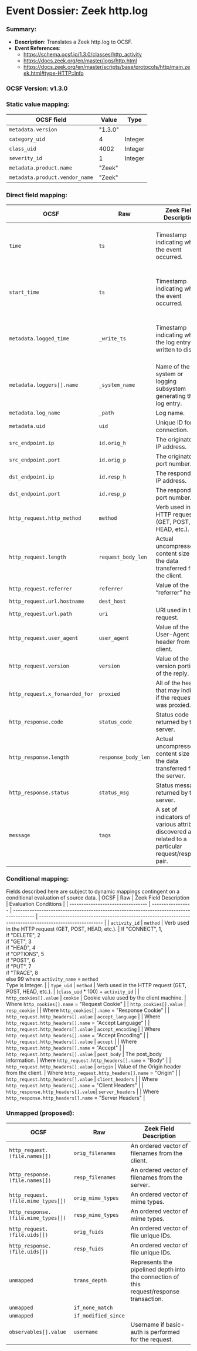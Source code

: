 # Event Dossier: Zeek http.log
### Summary:
- **Description**: Translates a Zeek http.log to OCSF. 
- **Event References**:
  - https://schema.ocsf.io/1.3.0/classes/http_activity
  - https://docs.zeek.org/en/master/logs/http.html
  - https://docs.zeek.org/en/master/scripts/base/protocols/http/main.zeek.html#type-HTTP::Info
    
 ### OCSF Version: v1.3.0


 ### Static value mapping:
| OCSF field                          | Value        | Type       |
| ----------------------------------- | ------------ | ---------- |
| `metadata.version`                  | "1.3.0"      |            |
| `category_uid`                      | 4            | Integer    |
| `class_uid`                         | 4002         | Integer    |
| `severity_id`                       | 1            | Integer    |
| `metadata.product.name`             | "Zeek"       |            |
| `metadata.product.vendor_name`      | "Zeek"       |            |


 ### Direct field mapping:
| OCSF                           | Raw               | Zeek Field Description                                                                  | Notes                   |
| ------------------------------ | ----------------- | --------------------------------------------------------------------------------------- | ----------------------- |
| `time`                         | `ts`              | Timestamp indicating when the event occurred.                                           | Convert to epoch value. <br>Type is Integer. |
| `start_time`                   | `ts`              | Timestamp indicating when the event occurred.                                           | Convert to epoch value. <br>Type is Integer. |
| `metadata.logged_time`         | `_write_ts`       | Timestamp indicating when the log entry was written to disk.                            | Convert to epoch value. <br>Type is Integer. |
| `metadata.loggers[].name`      | `_system_name`    | Name of the system or logging subsystem generating the log entry.                       |                         |
| `metadata.log_name`            | `_path`           | Log name.                                                                               |                         |
| `metadata.uid`                 | `uid`             | Unique ID for the connection.                                                           |                         |
| `src_endpoint.ip`              | `id.orig_h`       | The originator’s IP address.                                                            |                         |
| `src_endpoint.port`            | `id.orig_p`       | The originator’s port number.                                                           | Type is Integer.        |
| `dst_endpoint.ip`              | `id.resp_h`       | The responder’s IP address.                                                             |                         |
| `dst_endpoint.port`            | `id.resp_p`       | The responder’s port number.                                                            | Type is Integer.        |
| `http_request.http_method`     | `method`          | Verb used in the HTTP request (GET, POST, HEAD, etc.).                                  |                         |
| `http_request.length`          | `request_body_len`| Actual uncompressed content size of the data transferred from the client.               | Type is Integer.        |
| `http_request.referrer`        | `referrer`        | Value of the “referrer” header.                                                         |                         |
| `http_request.url.hostname`    | `dest_host`       |                                                                                         |                         |
| `http_request.url.path`        | `uri`             | URI used in the request.                                                                |                         |
| `http_request.user_agent`      | `user_agent`      | Value of the User-Agent header from the client.                                         |                         |
| `http_request.version`         | `version`         | Value of the version portion of the reply.                                              |                         |
| `http_request.x_forwarded_for` | `proxied`         | All of the headers that may indicate if the request was proxied.                        | Type is IP address.     |
| `http_response.code`           | `status_code`     | Status code returned by the server.                                                     | Type is Integer.        |
| `http_response.length`         | `response_body_len`| Actual uncompressed content size of the data transferred from the server.              | Type is Integer.        |
| `http_response.status`         | `status_msg`      | Status message returned by the server.                                                  |                         |
| `message`                      | `tags`            | A set of indicators of various attributes discovered and related to a particular request/response pair. |         |


### Conditional mapping:
Fields described here are subject to dynamic mappings contingent on a conditional evaluation of source data.
| OCSF                              | Raw               | Zeek Field Description                                                                  | Evaluation Conditions                                                                                     |
| --------------------------------- | ----------------- | --------------------------------------------------------------------------------------- | --------------------------------------------------------------------------------------------------------- |
| `activity_id`          | `method`          | Verb used in the HTTP request (GET, POST, HEAD, etc.). | If "CONNECT", 1, <br>if "DELETE", 2 <br>if "GET", 3 <br>if "HEAD", 4 <br>if "OPTIONS", 5 <br>if "POST", 6 <br>if "PUT", 7 <br>if "TRACE", 8 <br>else 99 where `activity_name` = `method` <br>Type is Integer. |
| `type_uid`             | `method`          | Verb used in the HTTP request (GET, POST, HEAD, etc.). | (`class_uid` * 100) + `activity_id` |
| `http_cookies[].value` | `cookie`          | Cookie value used by the client machine. | Where `http_cookies[].name` = "Request Cookie"  |
| `http_cookies[].value` | `resp_cookie`     |  | Where `http_cookies[].name` = "Response Cookie" |
| `http_request.http_headers[].value` | `accept_language` |  | Where `http_request.http_headers[].name` = "Accept Language"                                                |
| `http_request.http_headers[].value` | `accept_encoding` |  | Where `http_request.http_headers[].name` = "Accept Encoding"                                                |
| `http_request.http_headers[].value` | `accept`          |  | Where `http_request.http_headers[].name` = "Accept"                                                         |
| `http_request.http_headers[].value` | `post_body`       | The post_body information. | Where `http_request.http_headers[].name` = "Body"                                 |
| `http_request.http_headers[].value` | `origin`          | Value of the Origin header from the client. | Where `http_request.http_headers[].name` = "Origin"              |
| `http_request.http_headers[].value` | `client_headers`  |  | Where `http_request.http_headers[].name` = "Client Headers"                                                 |
| `http_response.http_headers[].value`| `server_headers`  |  | Where `http_response.http_headers[].name` = "Server Headers"                                                |


 ### Unmapped (proposed):
| OCSF                              | Raw                      | Zeek Field Description                                                                  |
| ----------------------------------| -------------------------| --------------------------------------------------------------------------------------- |
| `http_request.(file.names[])`     | `orig_filenames`         | An ordered vector of filenames from the client.                                         |
| `http_response.(file.names[])`    | `resp_filenames`         | An ordered vector of filenames from the server.                                         |
| `http_request.(file.mime_types[])`| `orig_mime_types`        | An ordered vector of mime types.                                                        |
| `http_response.(file.mime_types[])`| `resp_mime_types`       | An ordered vector of mime types.                                                        |
| `http_request.(file.uids[])`      | `orig_fuids`             | An ordered vector of file unique IDs.                                                   |
| `http_response.(file.uids[])`     | `resp_fuids`             | An ordered vector of file unique IDs.                                                   |
| `unmapped`                        | `trans_depth`            | Represents the pipelined depth into the connection of this request/response transaction.|
| `unmapped`                        | `if_none_match`          |                                                                                         |
| `unmapped`                        | `if_modified_since`      |                                                                                         |
| `observables[].value`             | `username`               | Username if basic-auth is performed for the request.                                    |